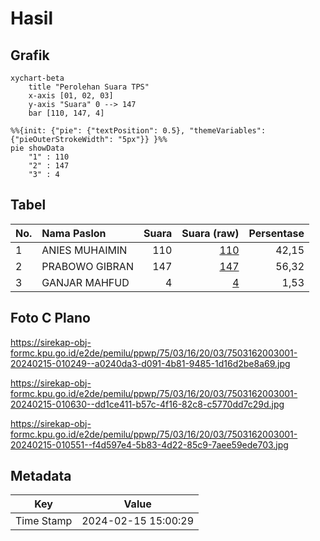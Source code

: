 # Hasil

## Grafik

```mermaid
xychart-beta
    title "Perolehan Suara TPS"
    x-axis [01, 02, 03]
    y-axis "Suara" 0 --> 147
    bar [110, 147, 4]
```

```mermaid
%%{init: {"pie": {"textPosition": 0.5}, "themeVariables": {"pieOuterStrokeWidth": "5px"}} }%%
pie showData
    "1" : 110
    "2" : 147
    "3" : 4
```

## Tabel

| No. | Nama Paslon    | Suara | Suara (raw) | Persentase |
|:--- |:-------------- | -----:| -----------:| ----------:|
| 1   | ANIES MUHAIMIN | 110   | [110][p-1]  | 42,15      |
| 2   | PRABOWO GIBRAN | 147   | [147][p-2]  | 56,32      |
| 3   | GANJAR MAHFUD  | 4     | [4][p-3]    | 1,53       |


[p-1]: https://github.com/gigit-pemilu/pemilu-2024-75-gorontalo/blob/main/pilpres/hitung-suara/sub/75-gorontalo/sub/03-bone-bolango/sub/16-bulango-timur/sub/2003-popodu/sub/001-tps/sub/paslon-1.txt
[p-2]: https://github.com/gigit-pemilu/pemilu-2024-75-gorontalo/blob/main/pilpres/hitung-suara/sub/75-gorontalo/sub/03-bone-bolango/sub/16-bulango-timur/sub/2003-popodu/sub/001-tps/sub/paslon-2.txt
[p-3]: https://github.com/gigit-pemilu/pemilu-2024-75-gorontalo/blob/main/pilpres/hitung-suara/sub/75-gorontalo/sub/03-bone-bolango/sub/16-bulango-timur/sub/2003-popodu/sub/001-tps/sub/paslon-3.txt

## Foto C Plano

https://sirekap-obj-formc.kpu.go.id/e2de/pemilu/ppwp/75/03/16/20/03/7503162003001-20240215-010249--a0240da3-d091-4b81-9485-1d16d2be8a69.jpg

https://sirekap-obj-formc.kpu.go.id/e2de/pemilu/ppwp/75/03/16/20/03/7503162003001-20240215-010630--dd1ce411-b57c-4f16-82c8-c5770dd7c29d.jpg

https://sirekap-obj-formc.kpu.go.id/e2de/pemilu/ppwp/75/03/16/20/03/7503162003001-20240215-010551--f4d597e4-5b83-4d22-85c9-7aee59ede703.jpg


## Metadata

| Key        | Value               |
| ---------- | ------------------- |
| Time Stamp | 2024-02-15 15:00:29 |



